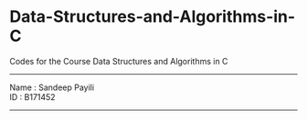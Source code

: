 # Data-Structures-and-Algorithms-in-C
Codes for the Course Data Structures and Algorithms in C
***
Name : Sandeep Payili \
ID : B171452
***
